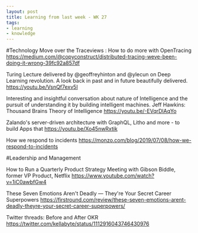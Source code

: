 ```yaml
---
layout: post
title: Learning from last week - WK 27
tags:
- learning
- knowledge
---
```



#Technology
Move over the Traceviews : How to do more with OpenTracing
https://medium.com/@copyconstruct/distributed-tracing-weve-been-doing-it-wrong-39fc92a857df


Turing Lecture delivered by @geoffreyhinton and @ylecun on Deep Learning revolution. A look back in past and in future beautifully delivered.
https://youtu.be/VsnQf7exv5I


Interesting and insightful conversation about nature of Intelligence and the pursuit of understanding it by building intelligent machines. 
Jeff Hawkins: Thousand Brains Theory of Intelligence
https://youtu.be/-EVqrDlAqYo


Zalando's server-driven architecture with GraphQL, Litho and more - to build Apps that 
https://youtu.be/Xo45nwRxtik


How we respond to incidents
https://monzo.com/blog/2019/07/08/how-we-respond-to-incidents

#Leadership and Management

How to Run a Quarterly Product Strategy Meeting with Gibson Biddle, former VP Product, Netflix
https://www.youtube.com/watch?v=1iC0awbfGw4


These Seven Emotions Aren't Deadly — They're Your Secret Career Superpowers
https://firstround.com/review/these-seven-emotions-arent-deadly-theyre-your-secret-career-superpowers/


Twitter threads:
Before and After OKR
https://twitter.com/kellabyte/status/1112916043746430976